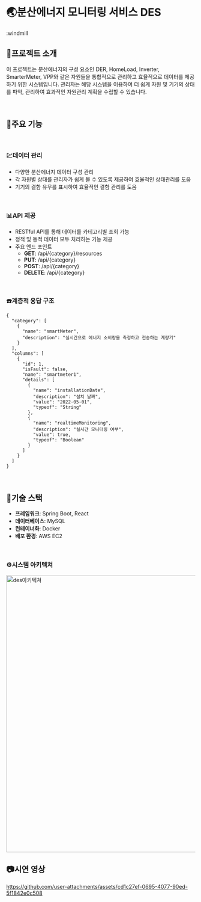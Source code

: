 # 🌏분산에너지 모니터링 서비스 DES
:windmill

## 📖프로젝트 소개
이 프로젝트는 분산에너지의 구성 요소인 DER, HomeLoad, Inverter, SmarterMeter, VPP와 같은 자원들을 통합적으로 관리하고 효율적으로 데이터를 제공하기 위한 시스템입니다. 관리자는 해당 시스템을 이용하여 더 쉽게 자원 및 기기의 상태를 파악, 관리하여 효과적인 자원관리 계획을 수립할 수 있습니다.

<br>

## 🧰주요 기능
<br>

### 💹데이터 관리
- 다양한 분산에너지 데이터 구성 관리
- 각 자원별 상태를 관리자가 쉽게 볼 수 있도록 제공하여 효율적인 상태관리를 도움
- 기기의 결함 유무를 표시하여 효율적인 결함 관리를 도움
<br>

### 📊API 제공
- RESTful API를 통해 데이터를 카테고리별 조회 가능
- 정적 및 동적 데이터 모두 처리하는 기능 제공
- 주요 엔드 포인트
  - **GET**: /api/{category}/resources
  - **PUT**: /api/{category}
  - **POST**: /api/{category}
  - **DELETE**: /api/{category}
<br>

### ☎️계층적 응답 구조
```
{
  "category": [
    {
      "name": "smartMeter",
      "description": "실시간으로 에너지 소비량을 측정하고 전송하는 계량기"
    }
  ],
  "columns": [
    {
      "id": 1,
      "isFault": false,
      "name": "smartmeter1",
      "details": [
        {
          "name": "installationDate",
          "description": "설치 날짜",
          "value": "2022-05-01",
          "typeof": "String"
        },
        {
          "name": "realtimeMonitoring",
          "description": "실시간 모니터링 여부",
          "value": true,
          "typeof": "Boolean"
        }
      ]
    }
  ]
}
```

<br>

## 🔧기술 스택
- **프레임워크**: Spring Boot, React
- **데이터베이스**: MySQL
- **컨테이너화**: Docker
- **배포 환경**: AWS EC2
<br>

### ⚙️시스템 아키텍쳐
<img width="737" alt="des아키텍쳐" src="https://github.com/user-attachments/assets/2649e6f5-2fc8-4ae8-96e9-80e583a1f039" />

<br>

## 📷시연 영상
https://github.com/user-attachments/assets/cd1c27ef-0695-4077-90ed-5f1842e0c508
